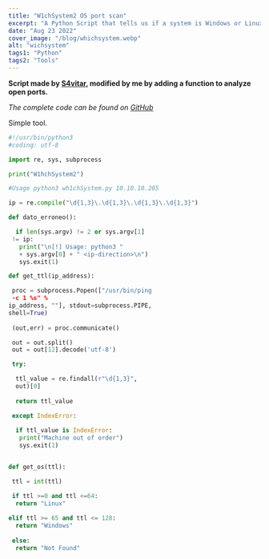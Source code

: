 ```yaml
---
title: "W1chSystem2 OS port scan"
excerpt: "A Python Script that tells us if a system is Windows or Linux and its open ports"
date: "Aug 23 2022"
cover_image: "/blog/whichsystem.webp"
alt: "wichsystem"
tags1: "Python"
tags2: "Tools"
---
```


**Script made by [S4vitar](https://www.youtube.com/c/s4vitar), modified by me by adding a function to analyze open ports.**

*The complete code can be found on [GitHub](https://github.com/aiskoadt/W1chsystem)*

Simple tool.

```python
#!/usr/bin/python3
#coding: utf-8

import re, sys, subprocess

print("W1hchSystem2")

#Usage python3 wh1chSystem.py 10.10.10.205

ip = re.compile("\d{1,3}\.\d{1,3}\.\d{1,3}\.\d{1,3}")

def dato_erroneo():

  if len(sys.argv) != 2 or sys.argv[1]
 != ip:
   print("\n[!] Usage: python3 " 
   + sys.argv[0] + " <ip-direction>\n")
   sys.exit(1)

def get_ttl(ip_address):

 proc = subprocess.Popen(["/usr/bin/ping 
 -c 1 %s" % 
ip_address, ""], stdout=subprocess.PIPE, 
shell=True)
 
 (out,err) = proc.communicate()

 out = out.split()
 out = out[12].decode('utf-8')

 try:

  ttl_value = re.findall(r"\d{1,3}", 
  out)[0]
  
  return ttl_value

 except IndexError:
   
  if ttl_value is IndexError:
   print("Machine out of order")
   sys.exit(1)


def get_os(ttl):

 ttl = int(ttl)

 if ttl >=0 and ttl <=64:
  return "Linux"
 
elif ttl >= 65 and ttl <= 128:
  return "Windows"
  
 else:
  return "Not Found"
```